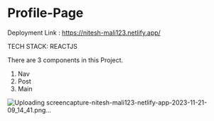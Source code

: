 # Profile-Page

Deployment Link : https://nitesh-mali123.netlify.app/

TECH STACK: REACTJS 

There are 3 components in this Project. 
1. Nav
2. Post
3. Main

![Uploading screencapture-nitesh-mali123-netlify-app-2023-11-21-09_14_41.png…]()

